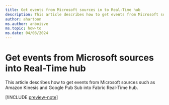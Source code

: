 ```yaml
---
title: Get events from Microsoft sources in to Real-Time hub
description: This article describes how to get events from Microsoft sources such as Amazon Kinesis and Google Pub Sub into Fabric Real-Time hub.
author: ahartoon
ms.author: anboisve
ms.topic: how-to
ms.date: 04/03/2024
---
```


# Get events from Microsoft sources into Real-Time hub
This article describes how to get events from Microsoft sources such as Amazon Kinesis and Google Pub Sub into Fabric Real-Time hub.

[!INCLUDE [preview-note](./includes/preview-note.md)]